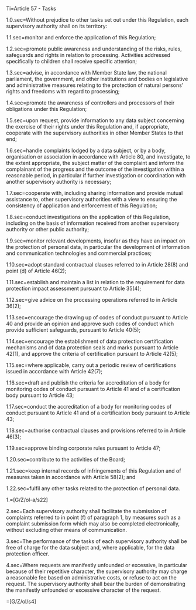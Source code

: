 Ti=Article 57 - Tasks

1.0.sec=Without prejudice to other tasks set out under this Regulation, each supervisory authority shall on its territory:

1.1.sec=monitor and enforce the application of this Regulation;

1.2.sec=promote public awareness and understanding of the risks, rules, safeguards and rights in relation to processing. Activities addressed specifically to children shall receive specific attention;

1.3.sec=advise, in accordance with Member State law, the national parliament, the government, and other institutions and bodies on legislative and administrative measures relating to the protection of natural persons' rights and freedoms with regard to processing;

1.4.sec=promote the awareness of controllers and processors of their obligations under this Regulation;

1.5.sec=upon request, provide information to any data subject concerning the exercise of their rights under this Regulation and, if appropriate, cooperate with the supervisory authorities in other Member States to that end;

1.6.sec=handle complaints lodged by a data subject, or by a body, organisation or association in accordance with Article 80, and investigate, to the extent appropriate, the subject matter of the complaint and inform the complainant of the progress and the outcome of the investigation within a reasonable period, in particular if further investigation or coordination with another supervisory authority is necessary;

1.7.sec=cooperate with, including sharing information and provide mutual assistance to, other supervisory authorities with a view to ensuring the consistency of application and enforcement of this Regulation;

1.8.sec=conduct investigations on the application of this Regulation, including on the basis of information received from another supervisory authority or other public authority;

1.9.sec=monitor relevant developments, insofar as they have an impact on the protection of personal data, in particular the development of information and communication technologies and commercial practices;

1.10.sec=adopt standard contractual clauses referred to in Article 28(8) and point (d) of Article 46(2);

1.11.sec=establish and maintain a list in relation to the requirement for data protection impact assessment pursuant to Article 35(4);

1.12.sec=give advice on the processing operations referred to in Article 36(2);

1.13.sec=encourage the drawing up of codes of conduct pursuant to Article 40 and provide an opinion and approve such codes of conduct which provide sufficient safeguards, pursuant to Article 40(5);

1.14.sec=encourage the establishment of data protection certification mechanisms and of data protection seals and marks pursuant to Article 42(1), and approve the criteria of certification pursuant to Article 42(5);

1.15.sec=where applicable, carry out a periodic review of certifications issued in accordance with Article 42(7);

1.16.sec=draft and publish the criteria for accreditation of a body for monitoring codes of conduct pursuant to Article 41 and of a certification body pursuant to Article 43;

1.17.sec=conduct the accreditation of a body for monitoring codes of conduct pursuant to Article 41 and of a certification body pursuant to Article 43;

1.18.sec=authorise contractual clauses and provisions referred to in Article 46(3);

1.19.sec=approve binding corporate rules pursuant to Article 47;

1.20.sec=contribute to the activities of the Board;

1.21.sec=keep internal records of infringements of this Regulation and of measures taken in accordance with Article 58(2); and

1.22.sec=fulfil any other tasks related to the protection of personal data.

1.=[G/Z/ol-a/s22]

2.sec=Each supervisory authority shall facilitate the submission of complaints referred to in point (f) of paragraph 1, by measures such as a complaint submission form which may also be completed electronically, without excluding other means of communication.

3.sec=The performance of the tasks of each supervisory authority shall be free of charge for the data subject and, where applicable, for the data protection officer.

4.sec=Where requests are manifestly unfounded or excessive, in particular because of their repetitive character, the supervisory authority may charge a reasonable fee based on administrative costs, or refuse to act on the request. The supervisory authority shall bear the burden of demonstrating the manifestly unfounded or excessive character of the request.

=[G/Z/ol/s4]

